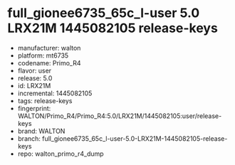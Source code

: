 # full_gionee6735_65c_l-user 5.0 LRX21M 1445082105 release-keys
- manufacturer: walton
- platform: mt6735
- codename: Primo_R4
- flavor: user
- release: 5.0
- id: LRX21M
- incremental: 1445082105
- tags: release-keys
- fingerprint: WALTON/Primo_R4/Primo_R4:5.0/LRX21M/1445082105:user/release-keys
- brand: WALTON
- branch: full_gionee6735_65c_l-user-5.0-LRX21M-1445082105-release-keys
- repo: walton_primo_r4_dump
